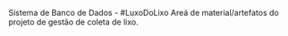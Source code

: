 Sistema de Banco de Dados - #LuxoDoLixo
Areá de material/artefatos do projeto de gestão de coleta de lixo.
